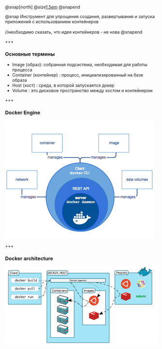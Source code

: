 @snap[north]
@size[1.5em](Знакомство)
@snapend

@snap
Инструмент для упрощения создания, развертывания и запуска приложений с использованием контейнеров
<br><br>
//необходимо сказать, что идея контейнеров - не нова
@snapend

+++

### Основные термины

- Image (образ): собранная подсистема, необходимая для работы процесса
- Container (контейнер) : процесс, инициализированный на базе образа
- Host (хост) : среда, в которой запускается докер
- Volume : это дисковое пространство между хостом и контейнером

+++

### Docker Engine

![Docker Engine](images/engine.png)

+++

### Docker architecture

![Docker Architecture](images/architecture.png)

